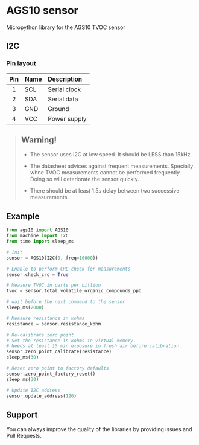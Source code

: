 # AGS10 sensor
Micropython library for the AGS10 TVOC sensor

## I2C

### Pin layout

|  Pin  |   Name  | Description  |
|:-----:|:--------|:-------------|
|   1   |   SCL   | Serial clock |
|   2   |   SDA   | Serial data  |
|   3   |   GND   | Ground       |
|   4   |   VCC   | Power supply |

> ## Warning!
>
> - The sensor uses I2C at low speed. It should be LESS than 15kHz. 
>
> - The datasheet advices against frequent measurements. Specially whne TVOC measurements cannot be performed frequently. Doing so will deteriorate the sensor quickly.
>
> - There should be at least 1.5s delay between two successive measurements

## Example
```py
from ags10 import AGS10
from machine import I2C
from time import sleep_ms

# Init
sensor = AGS10(I2C(0, freq=10000))

# Enable to perform CRC check for measurements
sensor.check_crc = True

# Measure TVOC in parts per billion
tvoc = sensor.total_volatile_organic_compounds_ppb

# wait before the next command to the sensor
sleep_ms(2000)

# Measure resistance in kohms
resistance = sensor.resistance_kohm

# Re-calibrate zero point.
# Set the resistance in kohms in virtual memory.
# Needs at least 15 min exposure in fresh air before calibration.
sensor.zero_point_calibrate(resistance)
sleep_ms(30)

# Reset zero point to factory defaults
sensor.zero_point_factory_reset()
sleep_ms(30)

# Update I2C address
sensor.update_address(126)
```

## Support

You can always improve the quality of the libraries by providing issues and Pull Requests.
